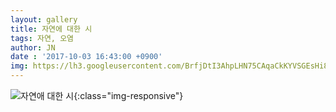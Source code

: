 ```yaml
---
layout: gallery
title: 자연에 대한 시
tags: 자연, 오염
author: JN
date : '2017-10-03 16:43:00 +0900'
img: https://lh3.googleusercontent.com/BrfjDtI3AhpLHN75CAqaCkKYVSGEsHi8kqXGaTbwzHrJjRL0ZHP_gnnKaJYSoFlln9jwEO6Gzp7qJRLgm_LZ2wVwZ__LHSGMyMEijKog8ZkYGs-hrQbt7XehdNXj_D9azAQu-OnnEyRhIa1Se1kE58xy8T8x5UBmKK3zEEEgz3j_LeusiN9QDICeDaJlv3HYP5kuzQs1C5ZNYdrAYukH7F6sYOxyF6busGX9_6VxyAPga-afA0n5W8ol9WoHrtEV9u0V9vw5WteQyTZacazMdJLFURnYfvS2sqQAoq16GDn7lgFqsFt1XzWHXZbQkMpZqJJgRjPXPNLxjfPqWSfM0N3quWuClzG3lCn7HnsAgGFF6DElcCIsGHQNZeUbJER1Ff8bXSm3HSN1pAydUGER0zwKqvRt7eUGe2Sc5P1lNkM69qJw_g1fDpnkvRaBFtMLEBNA-vf7_gzpNp6gOayP7u96cDfYXGf5azEW9cFC-MfPYd6FZRyWP-2UDf1UY-mzs0Ec2CUlpfhsEsPnKiFlO7izIa0DKikUe2Aq5v4LcJfiV4ZsH0EU3Js1bkeJ0FABfEUseurAjPS84E7K3qcjEOq-3bjOoABM_1MwELYYLeM=w1138-h1288-no
---
```

![자연애 대한 시](https://lh3.googleusercontent.com/BrfjDtI3AhpLHN75CAqaCkKYVSGEsHi8kqXGaTbwzHrJjRL0ZHP_gnnKaJYSoFlln9jwEO6Gzp7qJRLgm_LZ2wVwZ__LHSGMyMEijKog8ZkYGs-hrQbt7XehdNXj_D9azAQu-OnnEyRhIa1Se1kE58xy8T8x5UBmKK3zEEEgz3j_LeusiN9QDICeDaJlv3HYP5kuzQs1C5ZNYdrAYukH7F6sYOxyF6busGX9_6VxyAPga-afA0n5W8ol9WoHrtEV9u0V9vw5WteQyTZacazMdJLFURnYfvS2sqQAoq16GDn7lgFqsFt1XzWHXZbQkMpZqJJgRjPXPNLxjfPqWSfM0N3quWuClzG3lCn7HnsAgGFF6DElcCIsGHQNZeUbJER1Ff8bXSm3HSN1pAydUGER0zwKqvRt7eUGe2Sc5P1lNkM69qJw_g1fDpnkvRaBFtMLEBNA-vf7_gzpNp6gOayP7u96cDfYXGf5azEW9cFC-MfPYd6FZRyWP-2UDf1UY-mzs0Ec2CUlpfhsEsPnKiFlO7izIa0DKikUe2Aq5v4LcJfiV4ZsH0EU3Js1bkeJ0FABfEUseurAjPS84E7K3qcjEOq-3bjOoABM_1MwELYYLeM=w1138-h1288-no){:class="img-responsive"}
